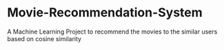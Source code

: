 # Movie-Recommendation-System
A Machine Learning Project to recommend the movies to the similar users based on cosine similarity
